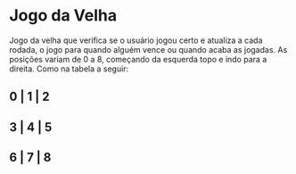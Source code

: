 # Jogo da Velha
Jogo da velha que verifica se o usuário jogou certo e atualiza a cada rodada, o jogo para quando alguém vence ou quando acaba as jogadas. As posições variam de 0 a 8, começando da esquerda topo e indo para a direita.
Como na tabela a seguir:

 0 | 1 | 2
-------------
 3 | 4 | 5
-------------
 6 | 7 | 8
 ------------
